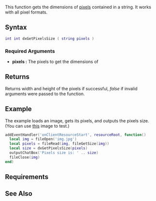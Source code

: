 This function gets the dimensions of [pixels](/docs/Texture_pixels.md "wikilink") contained in a string. It works with all pixel formats.

Syntax
------

``` lua
int int dxGetPixelsSize ( string pixels )
```

### Required Arguments

-   **pixels :** The pixels to get the dimensions of

Returns
-------

Returns width and height of the pixels if successful, *false* if invalid arguments were passed to the function.

Example
-------

The example loads an image, gets its pixels, and outputs the pixels size. (You can use [this](http://i1325.photobucket.com/albums/u630/Tourmalinelisa2/128x128.jpg) image to test.)

``` lua
addEventHandler('onClientResourceStart', resourceRoot, function()
  local img = fileOpen('img.jpg')
  local pixels = fileRead(img, fileGetSize(img))
  local size = dxGetPixelsSize(pixels)
  outputChatBox('Pixels size is: ' .. size)
  fileClose(img)
end)
```

Requirements
------------

See Also
--------
